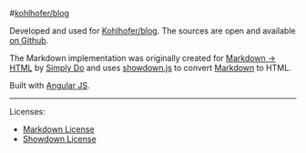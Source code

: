 #[kohlhofer/blog](http://kohlhofer.com/blog)

Developed and used for [Kohlhofer/blog](http://kohlhofer.com/blog). The sources are open and available [on Github](https://github.com/kohlhofer/blog).

The Markdown implementation was originally created for [Markdown → HTML](http://simplydo.com/markDown) by [Simply Do](http://simplydo.com) and uses [showdown.js](https://github.com/coreyti/showdown) to convert [Markdown](http://daringfireball.net/projects/markdown/) to HTML. 

Built with [Angular JS](http://angularjs.org/).

___

Licenses:

* [Markdown License](http://daringfireball.net/projects/markdown/license)
* [Showdown License](http://github.com/coreyti/showdown/blob/master/license.txt)